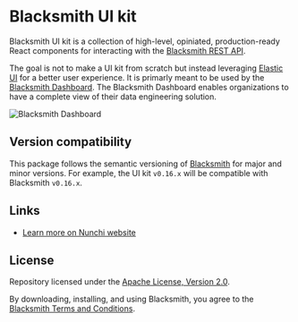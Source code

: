# Blacksmith UI kit

Blacksmith UI kit is a collection of high-level, opiniated, production-ready
React components for interacting with the [Blacksmith REST
API](https://nunchi.studio/blacksmith/http).

The goal is not to make a UI kit from scratch but instead leveraging
[Elastic UI](https://elastic.github.io/eui) for a better user experience.
It is primarly meant to be used by the [Blacksmith
Dashboard](https://github.com/nunchistudio/blacksmith-dashboard).
The Blacksmith Dashboard enables organizations to have a complete view of their
data engineering solution.

![Blacksmith Dashboard](https://nunchi.studio/images/blacksmith/dashboard.002.png)

## Version compatibility

This package follows the semantic versioning of [Blacksmith](https://github.com/nunchistudio/blacksmith)
for major and minor versions. For example, the UI kit `v0.16.x` will be compatible
with Blacksmith `v0.16.x`.

## Links

- [Learn more on Nunchi website](https://nunchi.studio/blacksmith)

## License

Repository licensed under the [Apache License, Version 2.0](./LICENSE).

By downloading, installing, and using Blacksmith, you agree to the
[Blacksmith Terms and Conditions](https://nunchi.studio/legal/terms).
